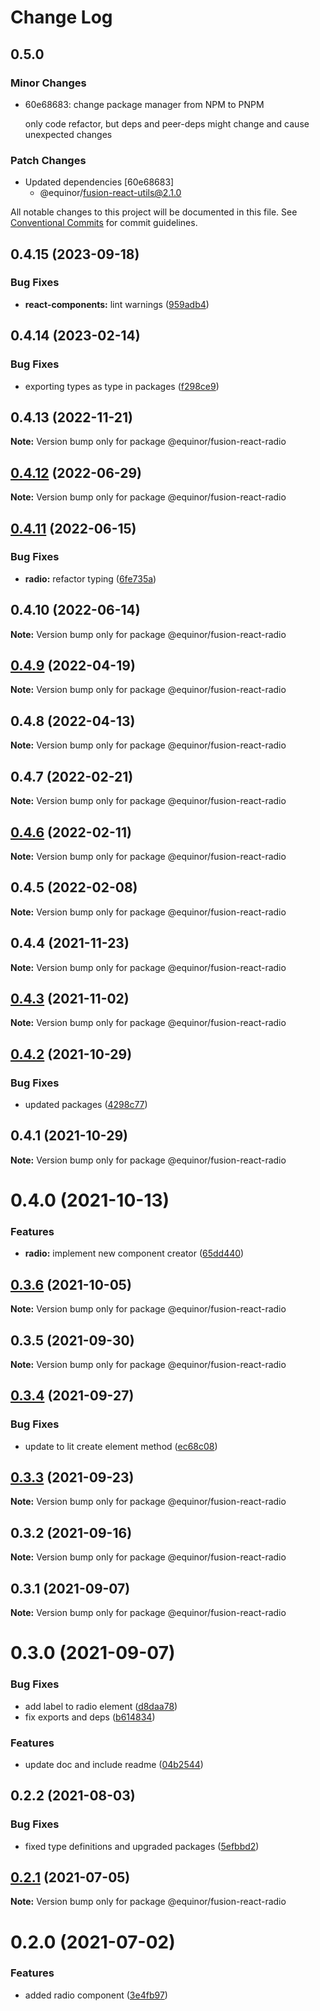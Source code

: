 # Change Log

## 0.5.0

### Minor Changes

- 60e68683: change package manager from NPM to PNPM

  only code refactor, but deps and peer-deps might change and cause unexpected changes

### Patch Changes

- Updated dependencies [60e68683]
  - @equinor/fusion-react-utils@2.1.0

All notable changes to this project will be documented in this file.
See [Conventional Commits](https://conventionalcommits.org) for commit guidelines.

## 0.4.15 (2023-09-18)

### Bug Fixes

- **react-components:** lint warnings ([959adb4](https://github.com/equinor/fusion-react-components/commit/959adb4f470016f3873733ad60a9317023d3b5a1))

## 0.4.14 (2023-02-14)

### Bug Fixes

- exporting types as type in packages ([f298ce9](https://github.com/equinor/fusion-react-components/commit/f298ce9907894d603e9a401f2b7db6b4cad7814b))

## 0.4.13 (2022-11-21)

**Note:** Version bump only for package @equinor/fusion-react-radio

## [0.4.12](https://github.com/equinor/fusion-react-components/compare/@equinor/fusion-react-radio@0.4.11...@equinor/fusion-react-radio@0.4.12) (2022-06-29)

**Note:** Version bump only for package @equinor/fusion-react-radio

## [0.4.11](https://github.com/equinor/fusion-react-components/compare/@equinor/fusion-react-radio@0.4.10...@equinor/fusion-react-radio@0.4.11) (2022-06-15)

### Bug Fixes

- **radio:** refactor typing ([6fe735a](https://github.com/equinor/fusion-react-components/commit/6fe735ab3033b2516acc23a35026dd89564075ec))

## 0.4.10 (2022-06-14)

**Note:** Version bump only for package @equinor/fusion-react-radio

## [0.4.9](https://github.com/equinor/fusion-react-components/compare/@equinor/fusion-react-radio@0.4.8...@equinor/fusion-react-radio@0.4.9) (2022-04-19)

**Note:** Version bump only for package @equinor/fusion-react-radio

## 0.4.8 (2022-04-13)

**Note:** Version bump only for package @equinor/fusion-react-radio

## 0.4.7 (2022-02-21)

**Note:** Version bump only for package @equinor/fusion-react-radio

## [0.4.6](https://github.com/equinor/fusion-react-components/compare/@equinor/fusion-react-radio@0.4.5...@equinor/fusion-react-radio@0.4.6) (2022-02-11)

**Note:** Version bump only for package @equinor/fusion-react-radio

## 0.4.5 (2022-02-08)

**Note:** Version bump only for package @equinor/fusion-react-radio

## 0.4.4 (2021-11-23)

**Note:** Version bump only for package @equinor/fusion-react-radio

## [0.4.3](https://github.com/equinor/fusion-react-components/compare/@equinor/fusion-react-radio@0.4.2...@equinor/fusion-react-radio@0.4.3) (2021-11-02)

**Note:** Version bump only for package @equinor/fusion-react-radio

## [0.4.2](https://github.com/equinor/fusion-react-components/compare/@equinor/fusion-react-radio@0.4.1...@equinor/fusion-react-radio@0.4.2) (2021-10-29)

### Bug Fixes

- updated packages ([4298c77](https://github.com/equinor/fusion-react-components/commit/4298c778c4c5385398a92d8b71feee3b17ba64c0))

## 0.4.1 (2021-10-29)

**Note:** Version bump only for package @equinor/fusion-react-radio

# 0.4.0 (2021-10-13)

### Features

- **radio:** implement new component creator ([65dd440](https://github.com/equinor/fusion-react-components/commit/65dd44069de6d1d036210b84149cae34bd7365aa))

## [0.3.6](https://github.com/equinor/fusion-react-components/compare/@equinor/fusion-react-radio@0.3.5...@equinor/fusion-react-radio@0.3.6) (2021-10-05)

**Note:** Version bump only for package @equinor/fusion-react-radio

## 0.3.5 (2021-09-30)

**Note:** Version bump only for package @equinor/fusion-react-radio

## [0.3.4](https://github.com/equinor/fusion-react-components/compare/@equinor/fusion-react-radio@0.3.3...@equinor/fusion-react-radio@0.3.4) (2021-09-27)

### Bug Fixes

- update to lit create element method ([ec68c08](https://github.com/equinor/fusion-react-components/commit/ec68c08d5cbcba43a1b8ca064cccc73662f17421))

## [0.3.3](https://github.com/equinor/fusion-react-components/compare/@equinor/fusion-react-radio@0.3.2...@equinor/fusion-react-radio@0.3.3) (2021-09-23)

**Note:** Version bump only for package @equinor/fusion-react-radio

## 0.3.2 (2021-09-16)

**Note:** Version bump only for package @equinor/fusion-react-radio

## 0.3.1 (2021-09-07)

**Note:** Version bump only for package @equinor/fusion-react-radio

# 0.3.0 (2021-09-07)

### Bug Fixes

- add label to radio element ([d8daa78](https://github.com/equinor/fusion-react-components/commit/d8daa789bec2bb27a68713462865eb3bf719f461))
- fix exports and deps ([b614834](https://github.com/equinor/fusion-react-components/commit/b614834c32db4fbb9b06407e53557109128ec95b))

### Features

- update doc and include readme ([04b2544](https://github.com/equinor/fusion-react-components/commit/04b25443398507b35c3b88bf90a26d56c5b1c460))

## 0.2.2 (2021-08-03)

### Bug Fixes

- fixed type definitions and upgraded packages ([5efbbd2](https://github.com/equinor/fusion-react-components/commit/5efbbd2cee688bcefc554c113512f834a91f39fd))

## [0.2.1](https://github.com/equinor/fusion-react-components/compare/@equinor/fusion-react-radio@0.2.0...@equinor/fusion-react-radio@0.2.1) (2021-07-05)

**Note:** Version bump only for package @equinor/fusion-react-radio

# 0.2.0 (2021-07-02)

### Features

- added radio component ([3e4fb97](https://github.com/equinor/fusion-react-components/commit/3e4fb97d7b4211a28707d9b03c9c5fb03d6bb4bf))
